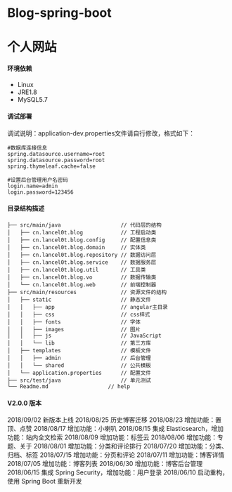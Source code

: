 # Blog-spring-boot

个人网站
===========================

#### 环境依赖
- Linux
- JRE1.8
- MySQL5.7

#### 调试部署
调试说明：application-dev.properties文件请自行修改，格式如下：
```
#数据库连接信息
spring.datasource.username=root
spring.datasource.password=root
spring.thymeleaf.cache=false

#设置后台管理用户名密码
login.name=admin
login.password=123456
```

#### 目录结构描述
```
├── src/main/java                   // 代码层的结构
│   ├── cn.lancel0t.blog            // 工程启动类
│   ├── cn.lancel0t.blog.config     // 配置信息类
│   ├── cn.lancel0t.blog.domain     // 实体类
│   ├── cn.lancel0t.blog.repository // 数据访问层
│   ├── cn.lancel0t.blog.service    // 数据服务层
│   ├── cn.lancel0t.blog.util       // 工具类
│   ├── cn.lancel0t.blog.vo         // 数据传输类
│   └── cn.lancel0t.blog.web        // 前端控制器
├── src/main/resources              // 资源文件的结构
│   ├── static                      // 静态文件
│   │   ├── app                     // angular主目录
│   │   ├── css                     // css样式
│   │   ├── fonts                   // 字体
│   │   ├── images                  // 图片
│   │   ├── js                      // JavaScript
│   │   └── lib                     // 第三方库
│   ├── templates                   // 模板文件
│   │   ├── admin                   // 后台管理
│   │   └── shared                  // 公共模板
│   └── application.properties      // 配置文件
├── src/test/java                   // 单元测试
└── Readme.md                   // help
```
#### V2.0.0 版本
2018/09/02 新版本上线
2018/08/25 历史博客迁移
2018/08/23 增加功能：置顶、点赞
2018/08/17 增加功能：小喇叭
2018/08/15 集成 Elasticsearch，增加功能：站内全文检索
2018/08/09 增加功能：标签云
2018/08/06 增加功能：专题、关于
2018/08/01 增加功能：分类和评论排行
2018/07/20 增加功能：分类、归档、标签
2018/07/15 增加功能：分页和评论
2018/07/11 增加功能：博客详情
2018/07/05 增加功能：博客列表
2018/06/30 增加功能：博客后台管理
2018/06/15 集成 Spring Security，增加功能：用户登录
2018/06/10 启动重构，使用 Spring Boot 重新开发
